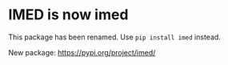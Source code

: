 # IMED is now imed

This package has been renamed. Use `pip install imed` instead.

New package: https://pypi.org/project/imed/
